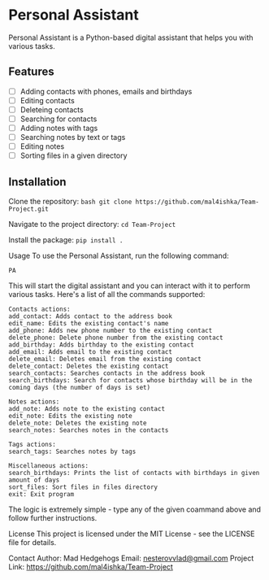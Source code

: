 # Personal Assistant

Personal Assistant is a Python-based digital assistant that helps you with various tasks.

## Features

- [ ] Adding contacts with phones, emails and birthdays
- [ ] Editing contacts
- [ ] Deleteing contacts
- [ ] Searching for contacts
- [ ] Adding notes with tags
- [ ] Searching notes by text or tags
- [ ] Editing notes
- [ ] Sorting files in a given directory

## Installation

Clone the repository:
```bash git clone https://github.com/mal4ishka/Team-Project.git```

Navigate to the project directory:
```cd Team-Project```

Install the package:
```pip install .```

Usage
To use the Personal Assistant, run the following command:

```PA```

This will start the digital assistant and you can interact with it to perform various tasks.
Here's a list of all the commands supported:

```
Contacts actions:
add_contact: Adds contact to the address book
edit_name: Edits the existing contact's name
add_phone: Adds new phone number to the existing contact
delete_phone: Delete phone number from the existing contact
add_birthday: Adds birthday to the existing contact
add_email: Adds email to the existing contact
delete_email: Deletes email from the existing contact
delete_contact: Deletes the existing contact
search_contacts: Searches contacts in the address book
search_birthdays: Search for contacts whose birthday will be in the coming days (the number of days is set)

Notes actions:
add_note: Adds note to the existing contact
edit_note: Edits the existing note
delete_note: Deletes the existing note
search_notes: Searches notes in the contacts

Tags actions:
search_tags: Searches notes by tags

Miscellaneous actions:
search_birthdays: Prints the list of contacts with birthdays in given amount of days
sort_files: Sort files in files directory
exit: Exit program
```

The logic is extremely simple - type any of the given coammand above and follow further instructions.

License
This project is licensed under the MIT License - see the LICENSE file for details.

Contact
Author: Mad Hedgehogs
Email: nesterovvlad@gmail.com
Project Link: https://github.com/mal4ishka/Team-Project
